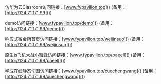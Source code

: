 仿华为云Clasroom访问链接：[www.fypavilion.top]() (备用：[http://124.71.171.99]())

demo访问链接：[www.fypavilion.top/demo]()  (备用：[http://124.71.171.99/demo]())

响应式微金所首页访问链接：[www.fypavilion.top/weijinsuo]() (备用：[http://124.71.171.99/weijinsuo]())

原生js飞机大战小蜜蜂访问链接：[www.fypavilion.top/paeell]() (备用：[http://124.71.171.99/paeell]())

学成在线静态切图访问链接：[www.fypavilion.top/cuechengwang]() (备用：[http://124.71.171.99/xuechengwang]())
